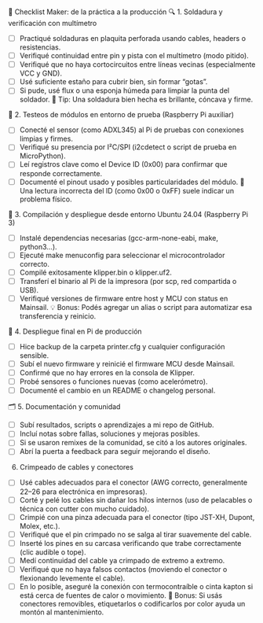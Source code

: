 🧰 Checklist Maker: de la práctica a la producción
🔍 1. Soldadura y verificación con multímetro
- [ ] Practiqué soldaduras en plaquita perforada usando cables, headers o resistencias.
- [ ] Verifiqué continuidad entre pin y pista con el multímetro (modo pitido).
- [ ] Verifiqué que no haya cortocircuitos entre líneas vecinas (especialmente VCC y GND).
- [ ] Usé suficiente estaño para cubrir bien, sin formar “gotas”.
- [ ] Si pude, usé flux o una esponja húmeda para limpiar la punta del soldador.
💬 Tip: Una soldadura bien hecha es brillante, cóncava y firme.

🧪 2. Testeos de módulos en entorno de prueba (Raspberry Pi auxiliar)
- [ ] Conecté el sensor (como ADXL345) al Pi de pruebas con conexiones limpias y firmes.
- [ ] Verifiqué su presencia por I²C/SPI (i2cdetect o script de prueba en MicroPython).
- [ ] Leí registros clave como el Device ID (0x00) para confirmar que responde correctamente.
- [ ] Documenté el pinout usado y posibles particularidades del módulo.
🧠 Una lectura incorrecta del ID (como 0x00 o 0xFF) suele indicar un problema físico.

🔧 3. Compilación y despliegue desde entorno Ubuntu 24.04 (Raspberry Pi 3)
- [ ] Instalé dependencias necesarias (gcc-arm-none-eabi, make, python3...).
- [ ] Ejecuté make menuconfig para seleccionar el microcontrolador correcto.
- [ ] Compilé exitosamente klipper.bin o klipper.uf2.
- [ ] Transferí el binario al Pi de la impresora (por scp, red compartida o USB).
- [ ] Verifiqué versiones de firmware entre host y MCU con status en Mainsail.
💡 Bonus: Podés agregar un alias o script para automatizar esa transferencia y reinicio.

🔁 4. Despliegue final en Pi de producción
- [ ] Hice backup de la carpeta printer.cfg y cualquier configuración sensible.
- [ ] Subí el nuevo firmware y reinicié el firmware MCU desde Mainsail.
- [ ] Confirmé que no hay errores en la consola de Klipper.
- [ ] Probé sensores o funciones nuevas (como acelerómetro).
- [ ] Documenté el cambio en un README o changelog personal.

🗂️ 5. Documentación y comunidad
- [ ] Subí resultados, scripts o aprendizajes a mi repo de GitHub.
- [ ] Incluí notas sobre fallas, soluciones y mejoras posibles.
- [ ] Si se usaron remixes de la comunidad, se citó a los autores originales.
- [ ] Abrí la puerta a feedback para seguir mejorando el diseño.

6. Crimpeado de cables y conectores
- [ ] Usé cables adecuados para el conector (AWG correcto, generalmente 22–26 para electrónica en impresoras).
- [ ] Corté y pelé los cables sin dañar los hilos internos (uso de pelacables o técnica con cutter con mucho cuidado).
- [ ] Crimpié con una pinza adecuada para el conector (tipo JST-XH, Dupont, Molex, etc.).
- [ ] Verifiqué que el pin crimpado no se salga al tirar suavemente del cable.
- [ ] Inserté los pines en su carcasa verificando que trabe correctamente (clic audible o tope).
- [ ] Medí continuidad del cable ya crimpado de extremo a extremo.
- [ ] Verifiqué que no haya falsos contactos (moviendo el conector o flexionando levemente el cable).
- [ ] En lo posible, aseguré la conexión con termocontraíble o cinta kapton si está cerca de fuentes de calor o movimiento.
🎯 Bonus: Si usás conectores removibles, etiquetarlos o codificarlos por color ayuda un montón al mantenimiento.
